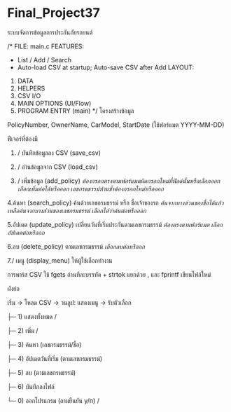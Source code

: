 # Final_Project37
ระบบจัดการข้อมูลการประกันภัยรถยนต์

/* FILE: main.c
   FEATURES:
   - List / Add / Search
   - Auto-load CSV at startup; Auto-save CSV after Add
   LAYOUT:
   1) DATA
   2) HELPERS
   3) CSV I/O
   4) MAIN OPTIONS (UI/Flow)
   5) PROGRAM ENTRY (main)
*/
โครงสร้างข้อมูล

PolicyNumber, OwnerName, CarModel, StartDate (ใช้ฟอร์แมต YYYY-MM-DD)

ฟีเจอร์ที่ต้องมี

1. / บันทึกข้อมูลลง CSV (save_csv) 

2. / อ่านข้อมูลจาก CSV (load_csv) 

3. / เพิ่มข้อมูล (add_policy) *ต้องกรอกตรงตามฟอร์แมตผิดกรอกใหม่ที่ฟิลด์นั้นหรือเลือกออก เลือกเพิ่มต่อได้หรือออก เลขกรมธรรม์ห้ามซ้ำต้องกรอกใหม่หรือออก*

4.ค้นหา (search_policy) ค้นด้วยเลขกรมธรรม์ หรือ ชื่อเจ้าของรถ *ค้นจากบางส่วนของชื่อได้แล้ว เหลือค้นจากบางส่วนของเลขกรมธรรม์ เลือกได้ว่าค้นต่อหรือออก*

5.อัปเดต (update_policy) เปลี่ยนวันที่เริ่มประกันตามเลขกรมธรรม์ *ต้องตรงตามฟอร์แมต เลือกอัปเดตต่อหรืออก*

6.ลบ (delete_policy) ตามเลขกรมธรรม์ *เลือกลบต่อหรืออก*

7./ เมนู (display_menu) ให้ผู้ใช้เลือกทำงาน

การพาร์ส CSV ใช้ fgets อ่านทีละบรรทัด + strtok แยกด้วย , และ fprintf เขียนไฟล์ใหม่ 

ผังย่อ

เริ่ม → โหลด CSV → วนลูป: แสดงเมนู → รับตัวเลือก

├─ 1) แสดงทั้งหมด /

├─ 2) เพิ่ม /

├─ 3) ค้นหา (เลขกรมธรรม์/ชื่อ) 

├─ 4) อัปเดตวันที่เริ่ม (ตามเลขกรมธรรม์)

├─ 5) ลบ (ตามเลขกรมธรรม์)

├─ 6) บันทึกลงไฟล์

└─ 0) ออกโปรแกรม (ถามยืนยัน y/n) /
